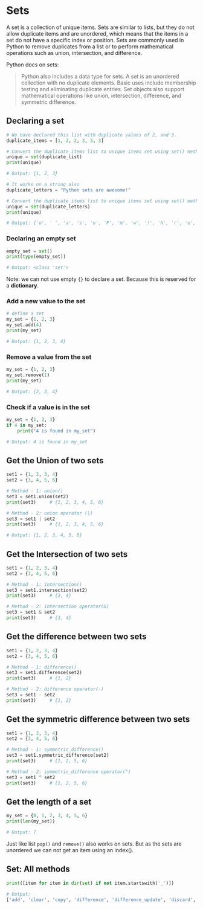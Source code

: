 # Sets

A set is a collection of unique items. Sets are similar to lists, but they do not allow duplicate items and are unordered, which means that the items in a set do not have a specific index or position. Sets are commonly used in Python to remove duplicates from a list or to perform mathematical operations such as union, intersection, and difference.

Python docs on sets:
> Python also includes a data type for sets. A set is an unordered collection with no duplicate elements. Basic uses include membership testing and eliminating duplicate entries. Set objects also support mathematical operations like union, intersection, difference, and symmetric difference.

## Declaring a set

```python
# We have declared this list with duplicate values of 2, and 3.
duplicate_items = [1, 2, 2, 3, 3, 3]

# Convert the duplicate items list to unique items set using set() method.
unique = set(duplicate_list)
print(unique)

# Output: {1, 2, 3}

# It works on a string also
duplicate_letters = "Python sets are awesome!"

# Convert the duplicate items list to unique items set using set() method.
unique = set(duplicate_letters)
print(unique)

# Output: {'o', ' ', 'a', 's', 'n', 'P', 'm', 'w', '!', 'h', 'r', 'e', 't', 'y'}
```

### Declaring an empty set

```python
empty_set = set()
print(type(empty_set))

# Output: <class 'set'>
```

Note: we can not use empty `{}` to declare a set. Because this is reserved for a **dictionary**.

### Add a new value to the set

```python
# define a set
my_set = {1, 2, 3}
my_set.add(4)
print(my_set)   

# Output: {1, 2, 3, 4}
```

### Remove a value from the set

```python
my_set = {1, 2, 3}
my_set.remove(1)
print(my_set)   

# Output: {2, 3, 4}
```

### Check if a value is in the set

```python
my_set = {1, 2, 3}
if 4 in my_set:
    print("4 is found in my_set")

# Output: 4 is found in my_set
```

## Get the Union of two sets

```python
set1 = {1, 2, 3, 4}
set2 = {3, 4, 5, 6}

# Method - 1: union()
set3 = set1.union(set2)
print(set3)     # {1, 2, 3, 4, 5, 6}

# Method - 2: union operator (|)
set3 = set1 | set2
print(set3)     # {1, 2, 3, 4, 5, 6} 

# Output: {1, 2, 3, 4, 5, 6}
```

## Get the Intersection of two sets

```python
set1 = {1, 2, 3, 4}
set2 = {3, 4, 5, 6}

# Method - 1: intersection()
set3 = set1.intersection(set2)
print(set3)     # {3, 4}

# Method - 2: intersection operator(&)
set3 = set1 & set2
print(set3)     # {3, 4}
```

## Get the difference between two sets

```python
set1 = {1, 2, 3, 4}
set2 = {3, 4, 5, 6}

# Method - 1: difference()
set3 = set1.difference(set2)
print(set3)     # {1, 2}

# Method - 2: difference operator(-)
set3 = set1 - set2
print(set3)     # {1, 2}
```

## Get the symmetric difference between two sets

```python
set1 = {1, 2, 3, 4}
set2 = {3, 4, 5, 6}

# Method - 1: symmetric_difference()
set3 = set1.symmetric_difference(set2)
print(set3)     # {1, 2, 5, 6}

# Method - 2: symmetric_difference operator(^)
set3 = set1 ^ set2
print(set3)     # {1, 2, 5, 6}
```

## Get the length of a set

```python
my_set = {0, 1, 2, 3, 4, 5, 6}
print(len(my_set))

# Output: 7
```

Just like list `pop()` and `remove()` also works on sets. But as the sets are unordered we can not get an item using an index().

## Set: All methods

```python
print([item for item in dir(set) if not item.startswith('_')])

# Output:
['add', 'clear', 'copy', 'difference', 'difference_update', 'discard', 'intersection', 'intersection_update', 'isdisjoint', 'issubset', 'issuperset', 'pop', 'remove', 'symmetric_difference', 'symmetric_difference_update', 'union', 'update']
```
